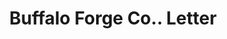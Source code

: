 ---
doi: 10.7916/D8766SDF
date_other: '1893'
date_other_textual: '1893'
form: correspondence
genre:
- Letters (correspondence)
name:
- Buffalo Forge Co.
object_in_context_url: https://biggert.cul.columbia.edu/items/view/ave_biggert_00880
subject_hierarchical_geographic:
- Buffalo, New York, United States
subject_name:
- Buffalo Forge Co.
title: Buffalo Forge Co.. Letter
sort_title: Buffalo Forge Co.. Letter
call_number: ave_biggert_00880
coordinates:
- 42.90472222222222,-78.84944444444444
pid: ave_biggert_00880
identifiers: ave_biggert_00880
thumbnail: https://derivativo-3.library.columbia.edu/iiif/2/ldpd:345925/full/!256,256/0/native.jpg
permalink: /biggert/ave_biggert_00880/
layout: iiif-image-page
---